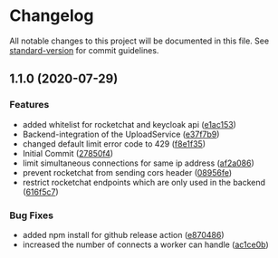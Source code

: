 # Changelog

All notable changes to this project will be documented in this file. See [standard-version](https://github.com/conventional-changelog/standard-version) for commit guidelines.

## 1.1.0 (2020-07-29)


### Features

* added whitelist for rocketchat and keycloak api ([e1ac153](https://github.com/virtualidentityag/caritas-onlineBeratung-backend/commit/e1ac15373a7e97488116a5a6e6e8f97e0d30f760))
* Backend-integration of the UploadService ([e37f7b9](https://github.com/virtualidentityag/caritas-onlineBeratung-backend/commit/e37f7b9dc684dac52108309816407372aaadf494))
* changed default limit error code to 429 ([f8e1f35](https://github.com/virtualidentityag/caritas-onlineBeratung-backend/commit/f8e1f35f54a84ac2508732e95b93f209a1d00005))
* Initial Commit ([27850f4](https://github.com/virtualidentityag/caritas-onlineBeratung-backend/commit/27850f42a887da9b540c6039e53bb4ef96d0ce60))
* limit simultaneous connections for same ip address ([af2a086](https://github.com/virtualidentityag/caritas-onlineBeratung-backend/commit/af2a0862bb28e631edf412e858a3b077ca074e28))
* prevent rocketchat from sending cors header ([08956fe](https://github.com/virtualidentityag/caritas-onlineBeratung-backend/commit/08956fe0f284e9b10831208d7898af8c444cdcba))
* restrict rocketchat endpoints which are only used in the backend ([616f5c7](https://github.com/virtualidentityag/caritas-onlineBeratung-backend/commit/616f5c716ad322884f9959a5e903936c408a7bd6))


### Bug Fixes

* added npm install for github release action ([e870486](https://github.com/virtualidentityag/caritas-onlineBeratung-backend/commit/e870486dfe856f88d9849baac5b0fa4fb1852a8d))
* increased the number of connects a worker can handle ([ac1ce0b](https://github.com/virtualidentityag/caritas-onlineBeratung-backend/commit/ac1ce0b398b972be253121f4490ff41358659920))

